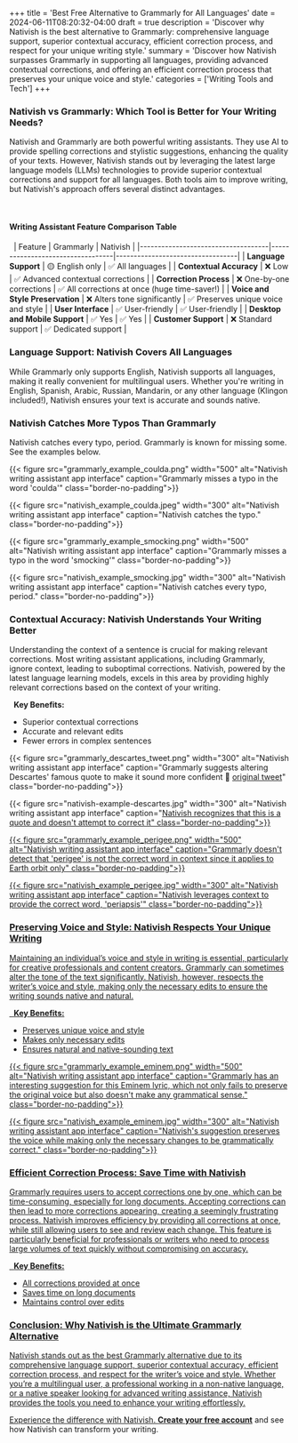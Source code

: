 +++
title = 'Best Free Alternative to Grammarly for All Languages'
date = 2024-06-11T08:20:32-04:00
draft = true
description = 'Discover why Nativish is the best alternative to Grammarly: comprehensive language support, superior contextual accuracy, efficient correction process, and respect for your unique writing style.'
summary = 'Discover how Nativish surpasses Grammarly in supporting all languages, providing advanced contextual corrections, and offering an efficient correction process that preserves your unique voice and style.'
categories = ['Writing Tools and Tech']
+++

### Nativish vs Grammarly: Which Tool is Better for Your Writing Needs?
Nativish and Grammarly are both powerful writing assistants. They use AI to provide spelling corrections and stylistic suggestions, enhancing the quality of your texts. However, Nativish stands out by leveraging the latest large language models (LLMs) technologies to provide superior contextual corrections and support for all languages. Both tools aim to improve writing, but Nativish's approach offers several distinct advantages.

&nbsp;

#### Writing Assistant Feature Comparison Table
&nbsp;
| Feature                            | Grammarly                        | Nativish                         |
|------------------------------------|----------------------------------|----------------------------------|
| **Language Support**                   | 🟡 English only                | ✅ All languages                    |
| **Contextual Accuracy**                | ❌ Low                              | ✅ Advanced contextual corrections  |
| **Correction Process**                 | ❌ One-by-one corrections           | ✅ All corrections at once (huge time-saver!)          |
| **Voice and Style Preservation**       | ❌ Alters tone significantly        | ✅ Preserves unique voice and style |
| **User Interface**                     | ✅ User-friendly                    | ✅ User-friendly                    |
| **Desktop and Mobile Support**         | ✅ Yes                              | ✅ Yes                              |
| **Customer Support**     | ❌ Standard support                 | ✅ Dedicated support                |

### Language Support: Nativish Covers All Languages
While Grammarly only supports English, Nativish supports all languages, making it really convenient for multilingual users. Whether you're writing in English, Spanish, Arabic, Russian, Mandarin, or any other language (Klingon included!), Nativish ensures your text is accurate and sounds native.

### Nativish Catches More Typos Than Grammarly
Nativish catches every typo, period.
Grammarly is known for missing some. See the examples below.

{{< figure src="grammarly_example_coulda.png" width="500" alt="Nativish writing assistant app interface" caption="Grammarly misses a typo in the word 'coulda'" class="border-no-padding">}}

{{< figure src="nativish_example_coulda.jpeg" width="300" alt="Nativish writing assistant app interface" caption="Nativish catches the typo." class="border-no-padding">}}

{{< figure src="grammarly_example_smocking.png" width="500" alt="Nativish writing assistant app interface" caption="Grammarly misses a typo in the word 'smocking'" class="border-no-padding">}}

{{< figure src="nativish_example_smocking.jpg" width="300" alt="Nativish writing assistant app interface" caption="Nativish catches every typo, period." class="border-no-padding">}}


### Contextual Accuracy: Nativish Understands Your Writing Better
Understanding the context of a sentence is crucial for making relevant corrections. Most writing assistant applications, including Grammarly, ignore context, leading to suboptimal corrections. Nativish, powered by the latest language learning models, excels in this area by providing highly relevant corrections based on the context of your writing.

&nbsp;
**Key Benefits:**
- Superior contextual corrections
- Accurate and relevant edits
- Fewer errors in complex sentences

{{< figure src="grammarly_descartes_tweet.png" width="300" alt="Nativish writing assistant app interface" caption="Grammarly suggests altering Descartes' famous quote to make it sound more confident 🤔 [original tweet](https://x.com/PabloPeniche/status/1798786937098313731)" class="border-no-padding">}}

{{< figure src="nativish-example-descartes.jpg" width="300" alt="Nativish writing assistant app interface" caption="<a href='https://x.com/PabloPeniche/status/1798786937098313731'>Nativish recognizes that this is a quote and doesn't attempt to correct it" class="border-no-padding">}}

{{< figure src="grammarly_example_perigee.png" width="500" alt="Nativish writing assistant app interface" caption="Grammarly doesn't detect that 'perigee' is not the correct word in context since it applies to Earth orbit only" class="border-no-padding">}}

{{< figure src="nativish_example_perigee.jpg" width="300" alt="Nativish writing assistant app interface" caption="Nativish leverages context to provide the correct word, 'periapsis'" class="border-no-padding">}}

### Preserving Voice and Style: Nativish Respects Your Unique Writing
Maintaining an individual’s voice and style in writing is essential, particularly for creative professionals and content creators. Grammarly can sometimes alter the tone of the text significantly. Nativish, however, respects the writer’s voice and style, making only the necessary edits to ensure the writing sounds native and natural.

&nbsp;
**Key Benefits:**
- Preserves unique voice and style
- Makes only necessary edits
- Ensures natural and native-sounding text


{{< figure src="grammarly_example_eminem.png" width="500" alt="Nativish writing assistant app interface" caption="Grammarly has an interesting suggestion for this Eminem lyric, which not only fails to preserve the original voice but also doesn't make any grammatical sense." class="border-no-padding">}}

{{< figure src="nativish_example_eminem.jpg" width="300" alt="Nativish writing assistant app interface" caption="Nativish's suggestion preserves the voice while making only the necessary changes to be grammatically correct." class="border-no-padding">}}



### Efficient Correction Process: Save Time with Nativish
Grammarly requires users to accept corrections one by one, which can be time-consuming, especially for long documents. Accepting corrections can then lead to more corrections appearing, creating a seemingly frustrating process.
Nativish improves efficiency by providing all corrections at once, while still allowing users to see and review each change. This feature is particularly beneficial for professionals or writers who need to process large volumes of text quickly without compromising on accuracy.

&nbsp;
**Key Benefits:**
- All corrections provided at once
- Saves time on long documents
- Maintains control over edits

### Conclusion: Why Nativish is the Ultimate Grammarly Alternative
Nativish stands out as the best Grammarly alternative due to its comprehensive language support, superior contextual accuracy, efficient correction process, and respect for the writer’s voice and style. Whether you’re a multilingual user, a professional working in a non-native language, or a native speaker looking for advanced writing assistance, Nativish provides the tools you need to enhance your writing effortlessly.

Experience the difference with Nativish. **[Create your free account](https://nativi.sh/)** and see how Nativish can transform your writing.
